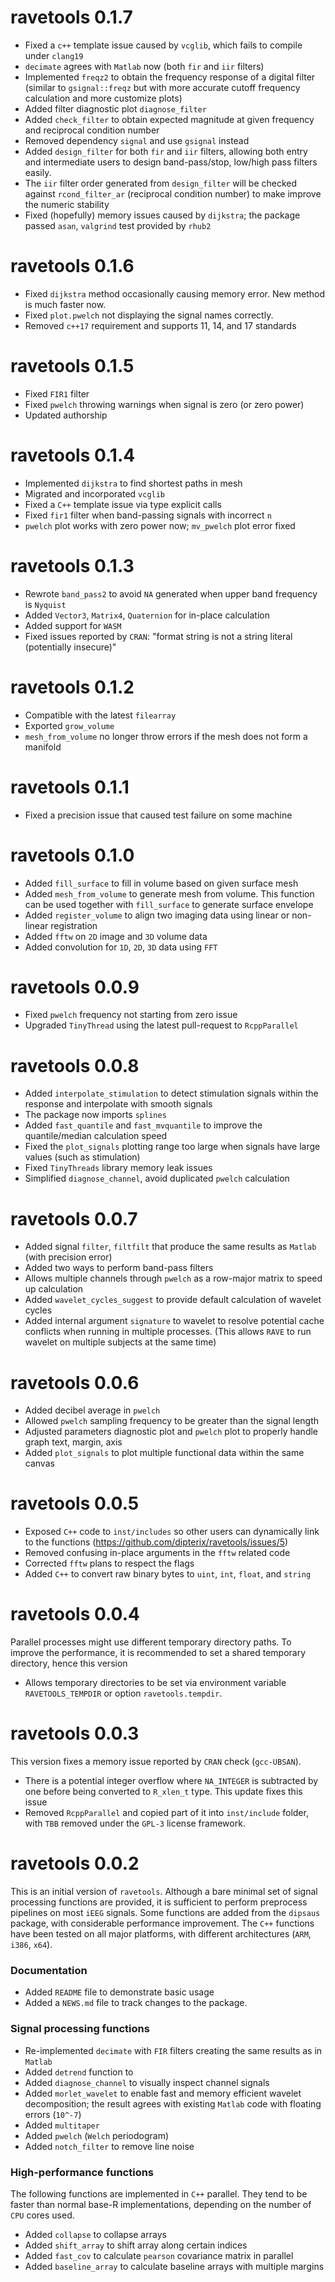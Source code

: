 # ravetools 0.1.7

* Fixed a `c++` template issue caused by `vcglib`, which fails to compile under `clang19`
* `decimate` agrees with `Matlab` now (both `fir` and `iir` filters)
* Implemented `freqz2` to obtain the frequency response of a digital filter (similar to `gsignal::freqz` but with more accurate cutoff frequency calculation and more customize plots) 
* Added filter diagnostic plot `diagnose_filter`
* Added `check_filter` to obtain expected magnitude at given frequency and reciprocal condition number
* Removed dependency `signal` and use `gsignal` instead
* Added `design_filter` for both `fir` and `iir` filters, allowing both entry and intermediate users to design band-pass/stop, low/high pass filters easily. 
* The `iir` filter order generated from `design_filter` will be checked against `rcond_filter_ar` (reciprocal condition number) to make improve the numeric stability
* Fixed (hopefully) memory issues caused by `dijkstra`; the package passed `asan`, `valgrind` test provided by `rhub2`


# ravetools 0.1.6

* Fixed `dijkstra` method occasionally causing memory error. New method is much faster now.
* Fixed `plot.pwelch` not displaying the signal names correctly.
* Removed `c++17` requirement and supports 11, 14, and 17 standards

# ravetools 0.1.5

* Fixed `FIR1` filter
* Fixed `pwelch` throwing warnings when signal is zero (or zero power)
* Updated authorship

# ravetools 0.1.4

* Implemented `dijkstra` to find shortest paths in mesh
* Migrated and incorporated `vcglib`
* Fixed a `C++` template issue via type explicit calls
* Fixed `fir1` filter when band-passing signals with incorrect `n`
* `pwelch` plot works with zero power now; `mv_pwelch` plot error fixed

# ravetools 0.1.3

* Rewrote `band_pass2` to avoid `NA` generated when upper band frequency is `Nyquist`
* Added `Vector3`, `Matrix4`, `Quaternion` for in-place calculation
* Added support for `WASM`
* Fixed issues reported by `CRAN`: "format string is not a string literal (potentially insecure)"

# ravetools 0.1.2

* Compatible with the latest `filearray`
* Exported `grow_volume`
* `mesh_from_volume` no longer throw errors if the mesh does not form a manifold

# ravetools 0.1.1

* Fixed a precision issue that caused test failure on some machine

# ravetools 0.1.0

* Added `fill_surface` to fill in volume based on given surface mesh
* Added `mesh_from_volume` to generate mesh from volume. This function can be used together with `fill_surface` to generate surface envelope
* Added `register_volume` to align two imaging data using linear or non-linear registration
* Added `fftw` on `2D` image and `3D` volume data
* Added convolution for `1D`, `2D`, `3D` data using `FFT` 

# ravetools 0.0.9

* Fixed `pwelch` frequency not starting from zero issue
* Upgraded `TinyThread` using the latest pull-request to `RcppParallel`

# ravetools 0.0.8

* Added `interpolate_stimulation` to detect stimulation signals within the response and interpolate with smooth signals
* The package now imports `splines`
* Added `fast_quantile` and `fast_mvquantile` to improve the quantile/median calculation speed
* Fixed the `plot_signals` plotting range too large when signals have large values (such as stimulation)
* Fixed `TinyThreads` library memory leak issues
* Simplified `diagnose_channel`, avoid duplicated `pwelch` calculation

# ravetools 0.0.7

* Added signal `filter`, `filtfilt` that produce the same results as `Matlab` (with precision error)
* Added two ways to perform band-pass filters
* Allows multiple channels through `pwelch` as a row-major matrix to speed up calculation
* Added `wavelet_cycles_suggest` to provide default calculation of wavelet cycles
* Added internal argument `signature` to wavelet to resolve potential cache conflicts when running in multiple processes. (This allows `RAVE` to run wavelet on multiple subjects at the same time)

# ravetools 0.0.6

* Added decibel average in `pwelch`
* Allowed `pwelch` sampling frequency to be greater than the signal length
* Adjusted parameters diagnostic plot and `pwelch` plot to properly handle graph text, margin, axis
* Added `plot_signals` to plot multiple functional data within the same canvas

# ravetools 0.0.5

* Exposed `C++` code to `inst/includes` so other users can dynamically link to the functions (https://github.com/dipterix/ravetools/issues/5)
* Removed confusing in-place arguments in the `fftw` related code
* Corrected `fftw` plans to respect the flags
* Added `C++` to convert raw binary bytes to `uint`, `int`, `float`, and `string`

# ravetools 0.0.4

Parallel processes might use different temporary directory paths. To improve the performance, it is recommended to set a shared temporary directory, hence this version

* Allows temporary directories to be set via environment variable `RAVETOOLS_TEMPDIR` or option `ravetools.tempdir`. 

# ravetools 0.0.3

This version fixes a memory issue reported by `CRAN` check (`gcc-UBSAN`). 

* There is a potential integer overflow where `NA_INTEGER` is subtracted by one before being converted to `R_xlen_t` type. This update fixes this issue
* Removed `RcppParallel` and copied part of it into `inst/include` folder, with `TBB` removed under the `GPL-3` license framework.


# ravetools 0.0.2

This is an initial version of `ravetools`. Although a bare minimal set of signal processing functions are provided, it is sufficient to perform preprocess pipelines on most `iEEG` signals. Some functions are added from the `dipsaus` package, with considerable performance improvement. The `C++` functions have been tested on all major platforms, with different architectures (`ARM`, `i386`, `x64`).

### Documentation

* Added `README` file to demonstrate basic usage
* Added a `NEWS.md` file to track changes to the package.

### Signal processing functions
* Re-implemented `decimate` with `FIR` filters creating the same results as in `Matlab`
* Added `detrend` function to 
* Added `diagnose_channel` to visually inspect channel signals
* Added `morlet_wavelet` to enable fast and memory efficient wavelet decomposition; the result agrees with existing `Matlab` code with floating errors (`10^-7`)
* Added `multitaper`
* Added `pwelch` (`Welch` periodogram)
* Added `notch_filter` to remove line noise

### High-performance functions

The following functions are implemented in `C++` parallel. They tend to be faster than normal base-R implementations, depending on the number of `CPU` cores used.

* Added `collapse` to collapse arrays
* Added `shift_array` to shift array along certain indices
* Added `fast_cov` to calculate `pearson` covariance matrix in parallel
* Added `baseline_array` to calculate baseline arrays with multiple margins
